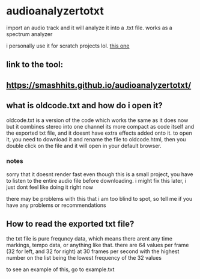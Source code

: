 # audioanalyzertotxt
import an audio track and it will analyze it into a .txt file. works as a spectrum analyzer

i personally use it for scratch projects lol. [this one](https://scratch.mit.edu/projects/871290212/)

## link to the tool:
## https://smashhits.github.io/audioanalyzertotxt/

## what is oldcode.txt and how do i open it?
oldcode.txt is a version of the code which works the same as it does now but it combines stereo into one channel
its more compact as code itself and the exported txt file, and it doesnt have extra effects added onto it.
to open it, you need to download it and rename the file to oldcode.html, then you double click on the file and it will open in your
default browser.

### notes
sorry that it doesnt render fast even though this is a small project, you have to listen to the entire audio file before downloading.
i might fix this later, i just dont feel like doing it right now

there may be problems with this that i am too blind to spot, so tell me if you have any problems or recommendations

## How to read the exported txt file?
the txt file is pure frequncy data, which means there arent any time markings, tempo data, or anything like that.
there are 64 values per frame (32 for left, and 32 for right) at 30 frames per second
with the highest number on the list being the lowest frequency of the 32 values

to see an example of this, go to example.txt
